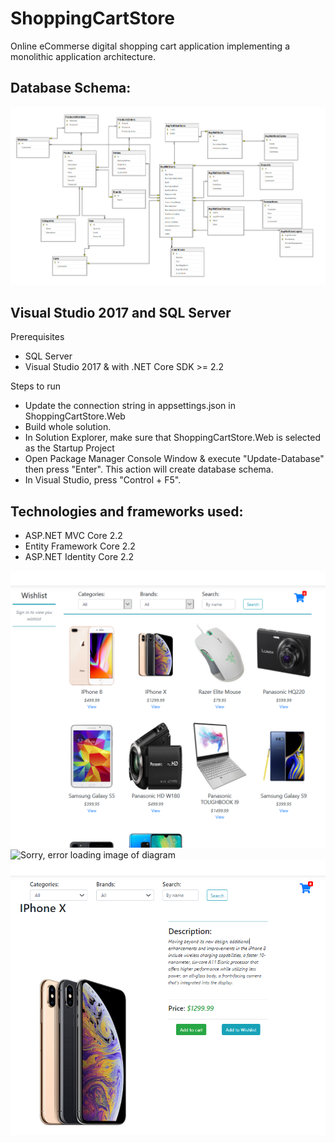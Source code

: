 # ShoppingCartStore

Online eCommerse digital shopping cart application implementing a monolithic application architecture.

## Database Schema:
![Sorry, error loading image of diagram](DBDiagram.png)

## Visual Studio 2017 and SQL Server
Prerequisites
* SQL Server
* Visual Studio 2017 & with .NET Core SDK >= 2.2

Steps to run
* Update the connection string in appsettings.json in ShoppingCartStore.Web
* Build whole solution.
* In Solution Explorer, make sure that ShoppingCartStore.Web is selected as the Startup Project
* Open Package Manager Console Window & execute "Update-Database" then press "Enter". This action will create database schema.
* In Visual Studio, press "Control + F5".

## Technologies and frameworks used:
* ASP.NET MVC Core 2.2
* Entity Framework Core 2.2
* ASP.NET Identity Core 2.2

![Sorry, error loading image of diagram](Homepage.png)
![Sorry, error loading image of diagram](Purchase.png)
![Sorry, error loading image of diagram](Product.png)